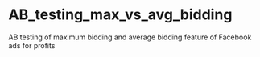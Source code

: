 # AB_testing_max_vs_avg_bidding
AB testing of  maximum bidding and average bidding feature of Facebook ads for profits
